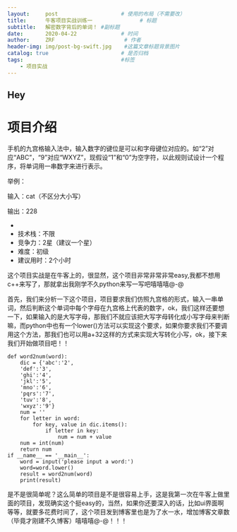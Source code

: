 ```yaml
---
layout:     post                    # 使用的布局（不需要改）
title:      牛客项目实战训练一               # 标题 
subtitle:   解密数字背后的单词！ #副标题
date:       2020-04-22              # 时间
author:     ZRF                      # 作者
header-img: img/post-bg-swift.jpg    #这篇文章标题背景图片
catalog: true                       # 是否归档
tags:                               #标签
    - 项目实战
---
```


## Hey
# **项目介绍**

手机的九宫格输入法中，输入数字的键位是可以和字母键位对应的。如“2”对应“ABC”，“9”对应“WXYZ”，现假设“1”和“0”为空字符，以此规则试设计一个程序，将单词用一串数字来进行表示。

举例：

输入：cat（不区分大小写）

输出：228

- 
-  技术栈：不限
-  竞争力：2星（建议一个星）
-  难度：初级
-  建议用时：2个小时

这个项目实战是在牛客上的，很显然，这个项目非常非常非常easy,我都不想用c++来写了，那就拿出我刚学不久python来写一写吧嘻嘻嘻@-@

首先，我们来分析一下这个项目，项目要求我们仿照九宫格的形式，输入一串单词，然后判断这个单词中每个字母在九宫格上代表的数字，ok，我们这样还要想一下，如果输入的是大写字母，那我们不就应该把大写字母转化成小写字母来判断嘛，而python中也有一个lower()方法可以实现这个要求，如果你要求我们不要调用这个方法，那我们也可以用a+32这样的方式来实现大写转化小写，ok，接下来我们开始做项目吧！！


```
def word2num(word):
	dic = {'abc':'2', 
	'def':'3', 
	'ghi':'4', 
	'jkl':'5', 
	'mno':'6', 
	'pqrs':'7', 
	'tuv':'8', 
	'wxyz':'9'}
	num = ''
	for letter in word:
		for key, value in dic.items():
			if letter in key:
				num = num + value
	num = int(num)
	return num
if __name__ == '__main__':
	word = input('please input a word:')
	word=word.lower()
	result = word2num(word)	
	print(result)
```

是不是很简单呢？这么简单的项目是不是很容易上手，这是我第一次在牛客上做里面的项目，发现确实这个挺easy的，当然，如果你还要深入的话，比如ui界面啊等等，就要多花费时间了，这个项目发到博客里也是为了水一水，增加博客文章数（毕竟才刚建不久博客）嘻嘻嘻@-@！！！

